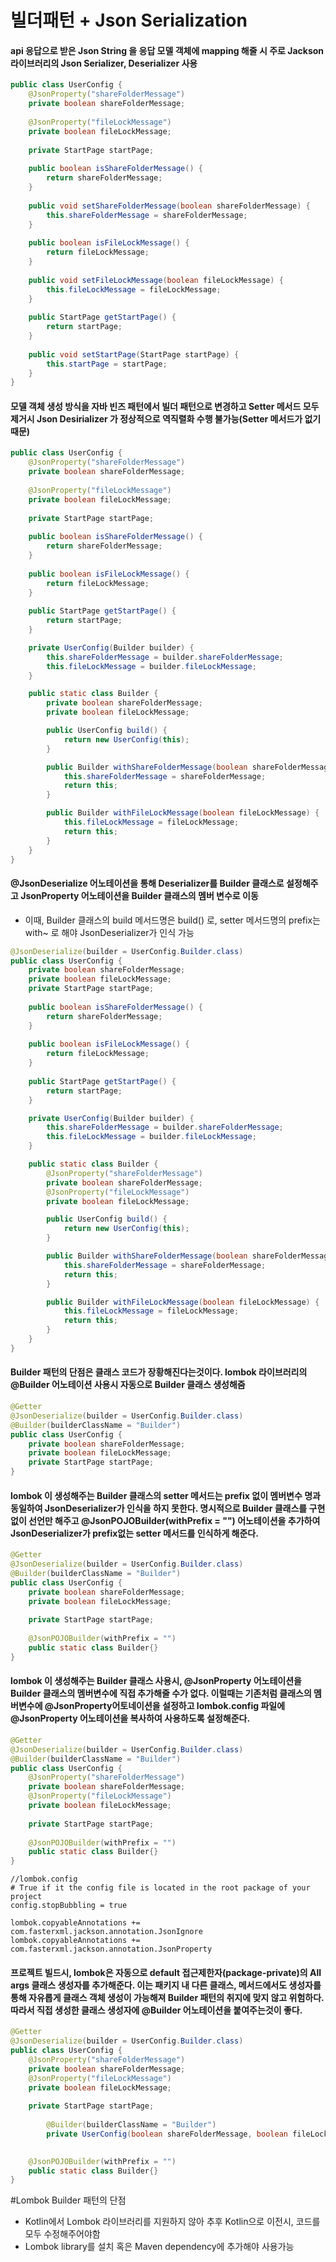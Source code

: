 # 빌더패턴 + Json Serialization
#### api 응답으로 받은 Json String 을 응답 모델 객체에 mapping 해줄 시 주로 Jackson 라이브러리의 Json Serializer, Deserializer 사용
```java
public class UserConfig {  
	@JsonProperty("shareFolderMessage")  
	private boolean shareFolderMessage;  
  
	@JsonProperty("fileLockMessage")  
	private boolean fileLockMessage;  
  
	private StartPage startPage;  
  
	public boolean isShareFolderMessage() {  
		return shareFolderMessage;  
	}  
  
	public void setShareFolderMessage(boolean shareFolderMessage) {  
		this.shareFolderMessage = shareFolderMessage;  
	}  
  
	public boolean isFileLockMessage() {  
		return fileLockMessage;  
	}  
  
	public void setFileLockMessage(boolean fileLockMessage) {  
	    this.fileLockMessage = fileLockMessage;  
	}  
  
	public StartPage getStartPage() {  
		return startPage;  
	}  
  
	public void setStartPage(StartPage startPage) {  
		this.startPage = startPage;  
	}  
}
```

#### 모델 객체 생성 방식을 자바 빈즈 패턴에서 빌더 패턴으로 변경하고 Setter 메서드 모두 제거시 Json Desirializer 가 정상적으로 역직렬화 수행 불가능(Setter 메서드가 없기 때문)
```java
public class UserConfig {  
	@JsonProperty("shareFolderMessage")  
	private boolean shareFolderMessage;  
  
	@JsonProperty("fileLockMessage")  
	private boolean fileLockMessage;  
  
	private StartPage startPage;  
  
	public boolean isShareFolderMessage() {  
		return shareFolderMessage;  
	}    
  
	public boolean isFileLockMessage() {  
		return fileLockMessage;  
	}
  
	public StartPage getStartPage() {  
		return startPage;  
	}

	private UserConfig(Builder builder) {
		this.shareFolderMessage = builder.shareFolderMessage;
		this.fileLockMessage = builder.fileLockMessage;
	}

	public static class Builder {
		private boolean shareFolderMessage;
		private boolean fileLockMessage;

		public UserConfig build() {
			return new UserConfig(this);
		}

		public Builder withShareFolderMessage(boolean shareFolderMessage) {
			this.shareFolderMessage = shareFolderMessage;
			return this;
		}

		public Builder withFileLockMessage(boolean fileLockMessage) {
			this.fileLockMessage = fileLockMessage;
			return this;
		}
	}
}
```
#### @JsonDeserialize 어노테이션을 통해 Deserializer를 Builder 클래스로 설정해주고 JsonProperty 어노테이션을 Builder 클래스의 멤버 변수로 이동
* 이때, Builder 클래스의 build 메서드명은 build() 로, setter 메서드명의 prefix는 with~ 로 해야 JsonDeserializer가 인식 가능
```java
@JsonDeserialize(builder = UserConfig.Builder.class)
public class UserConfig {  
	private boolean shareFolderMessage;  
	private boolean fileLockMessage;  
	private StartPage startPage;  
  
	public boolean isShareFolderMessage() {  
		return shareFolderMessage;  
	}    
  
	public boolean isFileLockMessage() {  
		return fileLockMessage;  
	}
  
	public StartPage getStartPage() {  
		return startPage;  
	}

	private UserConfig(Builder builder) {
		this.shareFolderMessage = builder.shareFolderMessage;
		this.fileLockMessage = builder.fileLockMessage;
	}

	public static class Builder {
		@JsonProperty("shareFolderMessage")  
		private boolean shareFolderMessage;
		@JsonProperty("fileLockMessage")  
		private boolean fileLockMessage;

		public UserConfig build() {
			return new UserConfig(this);
		}

		public Builder withShareFolderMessage(boolean shareFolderMessage) {
			this.shareFolderMessage = shareFolderMessage;
			return this;
		}

		public Builder withFileLockMessage(boolean fileLockMessage) {
			this.fileLockMessage = fileLockMessage;
			return this;
		}
	}
}
```

#### Builder 패턴의 단점은 클래스 코드가 장황해진다는것이다. lombok 라이브러리의 @Builder 어노테이션 사용시 자동으로 Builder 클래스 생성해줌
```java
@Getter
@JsonDeserialize(builder = UserConfig.Builder.class)  
@Builder(builderClassName = "Builder")  
public class UserConfig {  
	private boolean shareFolderMessage;  
	private boolean fileLockMessage;
	private StartPage startPage;
}
```

#### lombok 이 생성해주는 Builder 클래스의 setter 메서드는 prefix 없이 멤버변수 명과 동일하여 JsonDeserializer가 인식을 하지 못한다. 명시적으로 Builder 클래스를 구현없이 선언만 해주고 @JsonPOJOBuilder(withPrefix = "") 어노테이션을 추가하여 JsonDeserializer가 prefix없는 setter 메서드를 인식하게 해준다.
```java
@Getter
@JsonDeserialize(builder = UserConfig.Builder.class)  
@Builder(builderClassName = "Builder")  
public class UserConfig {  
	private boolean shareFolderMessage;  
	private boolean fileLockMessage;  
  
	private StartPage startPage;  
  
	@JsonPOJOBuilder(withPrefix = "")  
	public static class Builder{}  
}
```

#### lombok 이 생성해주는 Builder 클래스 사용시, @JsonProperty 어노테이션을 Builder 클래스의 멤버변수에 직접 추가해줄 수가 없다. 이럴때는 기존처럼 클래스의 멤버변수에 @JsonProperty어토네이션을 설정하고 lombok.config 파일에 @JsonProperty 어노테이션을 복사하여 사용하도록 설정해준다.
```java
@Getter
@JsonDeserialize(builder = UserConfig.Builder.class)  
@Builder(builderClassName = "Builder")  
public class UserConfig {  
	@JsonProperty("shareFolderMessage")
	private boolean shareFolderMessage;  
	@JsonProperty("fileLockMessage")
	private boolean fileLockMessage;  
  
	private StartPage startPage;  
  
	@JsonPOJOBuilder(withPrefix = "")  
	public static class Builder{}  
}
```
```
//lombok.config
# True if it the config file is located in the root package of your project  
config.stopBubbling = true  
  
lombok.copyableAnnotations += com.fasterxml.jackson.annotation.JsonIgnore  
lombok.copyableAnnotations += com.fasterxml.jackson.annotation.JsonProperty
```


#### 프로젝트 빌드시, lombok은 자동으로 default 접근제한자(package-private)의 All args 클래스 생성자를 추가해준다. 이는 패키지 내 다른 클래스, 메서드에서도 생성자를 통해 자유롭게 클래스 객체 생성이 가능해져 Builder 패턴의 취지에 맞지 않고 위험하다. 따라서 직접 생성한 클래스 생성자에 @Builder 어노테이션을 붙여주는것이 좋다.
```java
@Getter
@JsonDeserialize(builder = UserConfig.Builder.class)    
public class UserConfig {  
	@JsonProperty("shareFolderMessage")
	private boolean shareFolderMessage;  
	@JsonProperty("fileLockMessage")
	private boolean fileLockMessage;  
  
	private StartPage startPage;  
    
        @Builder(builderClassName = "Builder")
        private UserConfig(boolean shareFolderMessage, boolean fileLockMessage) {};

  
	@JsonPOJOBuilder(withPrefix = "")  
	public static class Builder{}  
}
```


#Lombok Builder 패턴의 단점
* Kotlin에서 Lombok 라이브러리를 지원하지 않아 추후 Kotlin으로 이전시, 코드를 모두 수정해주어야함
* Lombok library를 설치 혹은 Maven dependency에 추가해야 사용가능